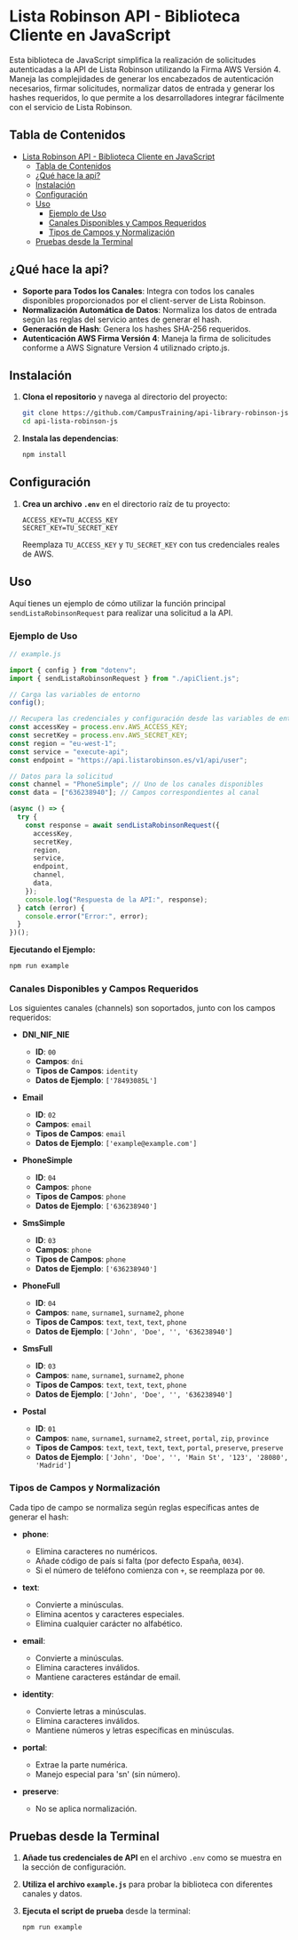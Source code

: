 # Lista Robinson API - Biblioteca Cliente en JavaScript

Esta biblioteca de JavaScript simplifica la realización de solicitudes autenticadas a la API de Lista Robinson utilizando la Firma AWS Versión 4. Maneja las complejidades de generar los encabezados de autenticación necesarios, firmar solicitudes, normalizar datos de entrada y generar los hashes requeridos, lo que permite a los desarrolladores integrar fácilmente con el servicio de Lista Robinson.

## Tabla de Contenidos

- [Lista Robinson API - Biblioteca Cliente en JavaScript](#lista-robinson-api---biblioteca-cliente-en-javascript)
  - [Tabla de Contenidos](#tabla-de-contenidos)
  - [¿Qué hace la api?](#qué-hace-la-api)
  - [Instalación](#instalación)
  - [Configuración](#configuración)
  - [Uso](#uso)
    - [Ejemplo de Uso](#ejemplo-de-uso)
    - [Canales Disponibles y Campos Requeridos](#canales-disponibles-y-campos-requeridos)
    - [Tipos de Campos y Normalización](#tipos-de-campos-y-normalización)
  - [Pruebas desde la Terminal](#pruebas-desde-la-terminal)

## ¿Qué hace la api?

- **Soporte para Todos los Canales**: Integra con todos los canales disponibles proporcionados por el client-server de Lista Robinson.
- **Normalización Automática de Datos**: Normaliza los datos de entrada según las reglas del servicio antes de generar el hash.
- **Generación de Hash**: Genera los hashes SHA-256 requeridos.
- **Autenticación AWS Firma Versión 4**: Maneja la firma de solicitudes conforme a AWS Signature Version 4 utiliznado cripto.js.

## Instalación

1. **Clona el repositorio** y navega al directorio del proyecto:

   ```bash
   git clone https://github.com/CampusTraining/api-library-robinson-js.git
   cd api-lista-robinson-js
   ```

2. **Instala las dependencias**:

   ```bash
   npm install
   ```

## Configuración

1. **Crea un archivo `.env`** en el directorio raíz de tu proyecto:

   ```dotenv
   ACCESS_KEY=TU_ACCESS_KEY
   SECRET_KEY=TU_SECRET_KEY
   ```

   Reemplaza `TU_ACCESS_KEY` y `TU_SECRET_KEY` con tus credenciales reales de AWS.

## Uso

Aquí tienes un ejemplo de cómo utilizar la función principal `sendListaRobinsonRequest` para realizar una solicitud a la API.

### Ejemplo de Uso

```javascript
// example.js

import { config } from "dotenv";
import { sendListaRobinsonRequest } from "./apiClient.js";

// Carga las variables de entorno
config();

// Recupera las credenciales y configuración desde las variables de entorno
const accessKey = process.env.AWS_ACCESS_KEY;
const secretKey = process.env.AWS_SECRET_KEY;
const region = "eu-west-1";
const service = "execute-api";
const endpoint = "https://api.listarobinson.es/v1/api/user";

// Datos para la solicitud
const channel = "PhoneSimple"; // Uno de los canales disponibles
const data = ["636238940"]; // Campos correspondientes al canal

(async () => {
  try {
    const response = await sendListaRobinsonRequest({
      accessKey,
      secretKey,
      region,
      service,
      endpoint,
      channel,
      data,
    });
    console.log("Respuesta de la API:", response);
  } catch (error) {
    console.error("Error:", error);
  }
})();
```

**Ejecutando el Ejemplo:**

```bash
npm run example
```

### Canales Disponibles y Campos Requeridos

Los siguientes canales (channels) son soportados, junto con los campos requeridos:

- **DNI_NIF_NIE**

  - **ID**: `00`
  - **Campos**: `dni`
  - **Tipos de Campos**: `identity`
  - **Datos de Ejemplo**: `['78493085L']`

- **Email**

  - **ID**: `02`
  - **Campos**: `email`
  - **Tipos de Campos**: `email`
  - **Datos de Ejemplo**: `['example@example.com']`

- **PhoneSimple**

  - **ID**: `04`
  - **Campos**: `phone`
  - **Tipos de Campos**: `phone`
  - **Datos de Ejemplo**: `['636238940']`

- **SmsSimple**

  - **ID**: `03`
  - **Campos**: `phone`
  - **Tipos de Campos**: `phone`
  - **Datos de Ejemplo**: `['636238940']`

- **PhoneFull**

  - **ID**: `04`
  - **Campos**: `name`, `surname1`, `surname2`, `phone`
  - **Tipos de Campos**: `text`, `text`, `text`, `phone`
  - **Datos de Ejemplo**: `['John', 'Doe', '', '636238940']`

- **SmsFull**

  - **ID**: `03`
  - **Campos**: `name`, `surname1`, `surname2`, `phone`
  - **Tipos de Campos**: `text`, `text`, `text`, `phone`
  - **Datos de Ejemplo**: `['John', 'Doe', '', '636238940']`

- **Postal**
  - **ID**: `01`
  - **Campos**: `name`, `surname1`, `surname2`, `street`, `portal`, `zip`, `province`
  - **Tipos de Campos**: `text`, `text`, `text`, `text`, `portal`, `preserve`, `preserve`
  - **Datos de Ejemplo**: `['John', 'Doe', '', 'Main St', '123', '28080', 'Madrid']`

### Tipos de Campos y Normalización

Cada tipo de campo se normaliza según reglas específicas antes de generar el hash:

- **phone**:

  - Elimina caracteres no numéricos.
  - Añade código de país si falta (por defecto España, `0034`).
  - Si el número de teléfono comienza con `+`, se reemplaza por `00`.

- **text**:

  - Convierte a minúsculas.
  - Elimina acentos y caracteres especiales.
  - Elimina cualquier carácter no alfabético.

- **email**:

  - Convierte a minúsculas.
  - Elimina caracteres inválidos.
  - Mantiene caracteres estándar de email.

- **identity**:

  - Convierte letras a minúsculas.
  - Elimina caracteres inválidos.
  - Mantiene números y letras específicas en minúsculas.

- **portal**:

  - Extrae la parte numérica.
  - Manejo especial para 'sn' (sin número).

- **preserve**:
  - No se aplica normalización.

## Pruebas desde la Terminal

1. **Añade tus credenciales de API** en el archivo `.env` como se muestra en la sección de configuración.

2. **Utiliza el archivo `example.js`** para probar la biblioteca con diferentes canales y datos.

3. **Ejecuta el script de prueba** desde la terminal:

   ```bash
   npm run example
   ```
